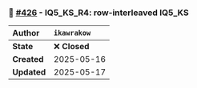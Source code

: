 ### 🔀 [#426](https://github.com/ikawrakow/ik_llama.cpp/pull/426) - IQ5_KS_R4: row-interleaved IQ5_KS

| **Author** | `ikawrakow` |
| :--- | :--- |
| **State** | ❌ **Closed** |
| **Created** | 2025-05-16 |
| **Updated** | 2025-05-17 |